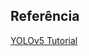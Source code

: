 ## Referência

<a href='https://colab.research.google.com/github/ultralytics/yolov3/blob/master/tutorial.ipynb'>YOLOv5 Tutorial</a>
